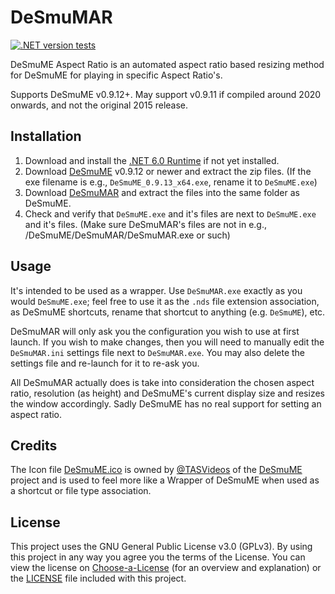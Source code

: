 # DeSmuMAR

[![.NET version tests](https://img.shields.io/github/workflow/status/rlaphoenix/desmumar/Build)](https://github.com/rlaphoenix/desmumar/releases)

DeSmuME Aspect Ratio is an automated aspect ratio based resizing method for DeSmuME for playing in specific Aspect Ratio's.

Supports DeSmuME v0.9.12+. May support v0.9.11 if compiled around 2020 onwards, and not the original 2015 release.

## Installation

1. Download and install the [.NET 6.0 Runtime] if not yet installed.
2. Download [DeSmuME] v0.9.12 or newer and extract the zip files.
   (If the exe filename is e.g., `DeSmuME_0.9.13_x64.exe`, rename it to `DeSmuME.exe`)
3. Download [DeSmuMAR] and extract the files into the same folder as DeSmuME.
4. Check and verify that `DeSmuME.exe` and it's files are next to `DeSmuME.exe` and it's files.
   (Make sure DeSmuMAR's files are not in e.g., /DeSmuME/DeSmuMAR/DeSmuMAR.exe or such)
   
  [.NET 6.0 Runtime]: <https://dotnet.microsoft.com/download/dotnet/6.0>
  [DeSmuME]: <https://desmume.org/download>
  [DeSmuMAR]: <https://github.com/rlaphoenix/DeSmuMAR/releases/latest/download/DeSmuMAR.zip>

## Usage

It's intended to be used as a wrapper. Use `DeSmuMAR.exe` exactly as you would `DeSmuME.exe`; feel free to use it as the `.nds` file extension association, as DeSmuME shortcuts, rename that shortcut to anything (e.g. `DeSmuME`), etc.

DeSmuMAR will only ask you the configuration you wish to use at first launch. If you wish to make changes, then you will need to manually edit the `DeSmuMAR.ini` settings file next to `DeSmuMAR.exe`. You may also delete the settings file and re-launch for it to re-ask you.

All DeSmuMAR actually does is take into consideration the chosen aspect ratio, resolution (as height) and DeSmuME's current display size and resizes the window accordingly. Sadly DeSmuME has no real support for setting an aspect ratio.

## Credits

The Icon file [DeSmuME.ico] is owned by [@TASVideos] of the [DeSmuME] project and is used to feel more like a Wrapper of DeSmuME when used as a shortcut or file type association.

  [DeSmuME.ico]: <DeSmuME.ico>
  [DeSmuME]: <https://github.com/TASVideos/DeSmuME>
  [@TASVideos]: <https://github.com/TASVideos>

## License

This project uses the GNU General Public License v3.0 (GPLv3). By using this project in any way you agree you the terms of the License.
You can view the license on [Choose-a-License] (for an overview and explanation) or the [LICENSE] file included with this project.

  [Choose-a-License]: <https://choosealicense.com/licenses/gpl-3.0/>
  [LICENSE]: <LICENSE>
